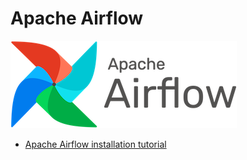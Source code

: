 # Apache Airflow

![](img/logo.png)

- [Apache Airflow installation tutorial](https://kirenz.github.io/codelabs/codelabs/airflow-setup/#0)

